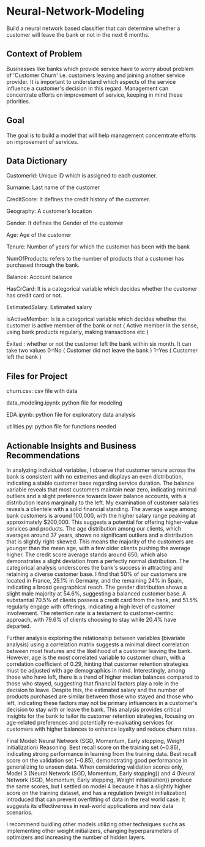 # Neural-Network-Modeling

Build a neural network based classifier that can determine whether a customer will leave the bank or not in the next 6 months.

## Context of Problem

Businesses like banks which provide service have to worry about problem of 'Customer Churn' i.e. customers leaving and joining another service provider. It is important to understand which aspects of the service influence a customer's decision in this regard. Management can concentrate efforts on improvement of service, keeping in mind these priorities.

## Goal
The goal is to build a model that will help management concerntrate efforts on improvement of services.

## Data Dictionary
CustomerId: Unique ID which is assigned to each customer.

Surname: Last name of the customer

CreditScore: It defines the credit history of the customer.

Geography: A customer’s location

Gender: It defines the Gender of the customer

Age: Age of the customer

Tenure: Number of years for which the customer has been with the bank

NumOfProducts: refers to the number of products that a customer has purchased through the bank.

Balance: Account balance

HasCrCard: It is a categorical variable which decides whether the customer has credit card or not.

EstimatedSalary: Estimated salary

isActiveMember: Is is a categorical variable which decides whether the customer is active member of the bank or not ( Active member in the sense, using bank products regularly, making transactions etc )

Exited : whether or not the customer left the bank within six month. It can take two values
0=No ( Customer did not leave the bank )
1=Yes ( Customer left the bank )

## Files for Project
churn.csv: csv file with data

data_modeling.ipynb: python file for modeling

EDA.ipynb: python file for exploratory data analysis

utilities.py: python file for functions needed  

## Actionable Insights and Business Recommendations

In analyzing individual variables, I observe that customer tenure across the bank is consistent with no extremes and displays an even distribution, indicating a stable customer base regarding service duration. The balance variable reveals that most customers maintain near zero, indicating minimal outliers and a slight preference towards lower balance accounts, with a distribution leans marginally to the left. My examination of customer salaries reveals a clientele with a solid financial standing. The average wage among bank customers is around 100,000, with the higher salary range peaking at approximately $200,000. This suggests a potential for offering higher-value services and products. The age distribution among our clients, which averages around 37 years, shows no significant outliers and a distribution that is slightly right-skewed. This means the majority of the customers are younger than the mean age, with a few older clients pushing the average higher. The credit score average stands around 650, which also demonstrates a slight deviation from a perfectly normal distribution. The categorical analysis underscores the bank's success in attracting and retaining a diverse customer base. I find that 50% of our customers are located in France, 25.1% in Germany, and the remaining 24% in Spain, indicating a broad geographical reach. The gender distribution shows a slight male majority at 54.6%, suggesting a balanced customer base. A substantial 70.5% of clients possess a credit card from the bank, and 51.5% regularly engage with offerings, indicating a high level of customer involvement. The retention rate is a testament to customer-centric approach, with 79.6% of clients choosing to stay while 20.4% have departed. 

Further analysis exploring the relationship between variables (bivariate analysis) using a correlation matrix suggests a minimal direct correlation between most features and the likelihood of a customer leaving the bank. However, age is the most correlated variable to customer churn, with a correlation coefficient of 0.29, hinting that customer retention strategies must be adjusted with age demographics in mind. Interestingly, among those who have left, there is a trend of higher median balances compared to those who stayed, suggesting that financial factors play a role in the decision to leave. Despite this, the estimated salary and the number of products purchased are similar between those who stayed and those who left, indicating these factors may not be primary influencers in a customer's decision to stay with or leave the bank. This analysis provides critical insights for the bank to tailor its customer retention strategies, focusing on age-related preferences and potentially re-evaluating services for customers with higher balances to enhance loyalty and reduce churn rates. 

Final Model: Neural Network (SGD, Momentum, Early stopping, Weight initialization) 
Reasoning:
Best recall score on the training set (~0.86), indicating strong performance in learning from the training data.
Best recall score on the validation set (~0.85), demonstrating good performance in generalizing to unseen data.
When considering validation scores only, Model 3 (Neural Network (SGD, Momentum, Early stopping)) and 4 (Neural Network (SGD, Momentum, Early stopping, Weight initialization)) produce the same scores, but I settled on model 4 because it has a slightly higher score on the training dataset, and has a regulation (weight initialization) introduced that can prevent overfitting of data in the real world case. It suggests its effectiveness in real-world applications and new data scenarios.

 I recommend buidling other models utilizing other techniques suchs as implementing other weight initializers, changing hyperparameters of optimizers and increasing the number of hidden layers.
